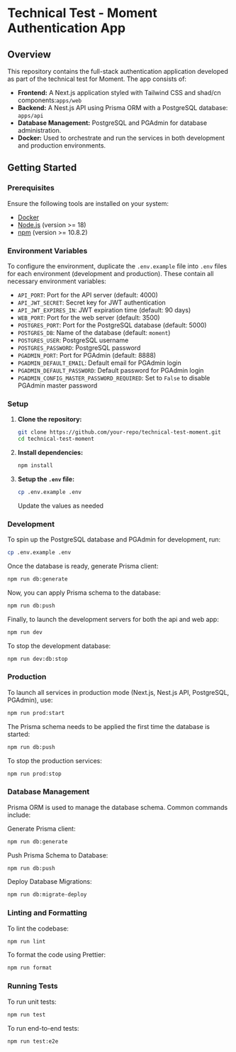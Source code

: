 # Technical Test - Moment Authentication App

## Overview

This repository contains the full-stack authentication application developed as part of the technical test for Moment. The app consists of:

- **Frontend:** A Next.js application styled with Tailwind CSS and shad/cn components:`apps/web`
- **Backend:** A Nest.js API using Prisma ORM with a PostgreSQL database: `apps/api`
- **Database Management:** PostgreSQL and PGAdmin for database administration.
- **Docker:** Used to orchestrate and run the services in both development and production environments.

## Getting Started

### Prerequisites

Ensure the following tools are installed on your system:

- [Docker](https://docs.docker.com/get-docker/)
- [Node.js](https://nodejs.org/en/) (version >= 18)
- [npm](https://www.npmjs.com/) (version >= 10.8.2)

### Environment Variables

To configure the environment, duplicate the `.env.example` file into `.env` files for each environment (development and production). These contain all necessary environment variables:

- `API_PORT`: Port for the API server (default: 4000)
- `API_JWT_SECRET`: Secret key for JWT authentication
- `API_JWT_EXPIRES_IN`: JWT expiration time (default: 90 days)
- `WEB_PORT`: Port for the web server (default: 3500)
- `POSTGRES_PORT`: Port for the PostgreSQL database (default: 5000)
- `POSTGRES_DB`: Name of the database (default: `moment`)
- `POSTGRES_USER`: PostgreSQL username
- `POSTGRES_PASSWORD`: PostgreSQL password
- `PGADMIN_PORT`: Port for PGAdmin (default: 8888)
- `PGADMIN_DEFAULT_EMAIL`: Default email for PGAdmin login
- `PGADMIN_DEFAULT_PASSWORD`: Default password for PGAdmin login
- `PGADMIN_CONFIG_MASTER_PASSWORD_REQUIRED`: Set to `False` to disable PGAdmin master password

### Setup

1. **Clone the repository:**

   ```bash
   git clone https://github.com/your-repo/technical-test-moment.git
   cd technical-test-moment
   ```

2. **Install dependencies:**

   ```bash
   npm install
   ```

3. **Setup the `.env` file:**

   ```bash
   cp .env.example .env
   ```

   Update the values as needed

### Development

To spin up the PostgreSQL database and PGAdmin for development, run:

```bash
cp .env.example .env
```

Once the database is ready, generate Prisma client:

```bash
npm run db:generate
```

Now, you can apply Prisma schema to the database:

```bash
npm run db:push
```

Finally, to launch the development servers for both the api and web app:

```bash
npm run dev
```

To stop the development database:

```bash
npm run dev:db:stop
```

### Production

To launch all services in production mode (Next.js, Nest.js API, PostgreSQL, PGAdmin), use:

```bash
npm run prod:start
```

The Prisma schema needs to be applied the first time the database is started:

```bash
npm run db:push
```

To stop the production services:

```bash
npm run prod:stop
```

### Database Management

Prisma ORM is used to manage the database schema. Common commands include:

Generate Prisma client:

```bash
npm run db:generate
```

Push Prisma Schema to Database:

```bash
npm run db:push
```

Deploy Database Migrations:

```bash
npm run db:migrate-deploy
```

### Linting and Formatting

To lint the codebase:

```bash
npm run lint
```

To format the code using Prettier:

```bash
npm run format
```

### Running Tests

To run unit tests:

```bash
npm run test
```

To run end-to-end tests:

```bash
npm run test:e2e
```
